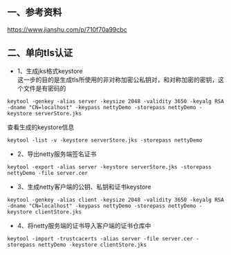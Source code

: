 ## 一、参考资料
https://www.jianshu.com/p/710f70a99cbc

## 二、单向tls认证
- 1、生成jks格式keystore  
这一步的目的是生成tls所使用的非对称加密公私钥对，和对称加密的密钥，这个文件是有密码的  
```
keytool -genkey -alias server -keysize 2048 -validity 3650 -keyalg RSA -dname "CN=localhost" -keypass nettyDemo -storepass nettyDemo -keystore serverStore.jks
```  
查看生成的keystore信息  
```
keytool -list -v -keystore serverStore.jks -storepass nettyDemo
``` 
- 2、导出netty服务端签名证书  
```
keytool -export -alias server -keystore serverStore.jks -storepass nettyDemo -file server.cer
```
- 3、生成netty客户端的公钥、私钥和证书keystore  
```
keytool -genkey -alias client -keysize 2048 -validity 3650 -keyalg RSA -dname "CN=localhost" -keypass nettyDemo -storepass nettyDemo -keystore clientStore.jks
```
- 4、将netty服务端的证书导入客户端的证书仓库中  
```
keytool -import -trustcacerts -alias server -file server.cer -storepass nettyDemo -keystore clientStore.jks
```

